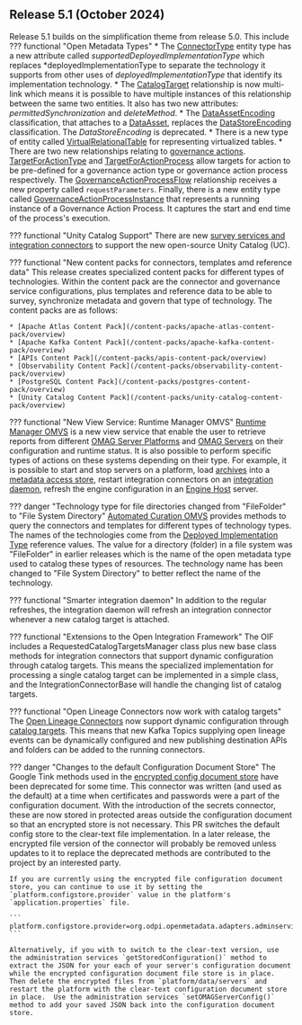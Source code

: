 <!-- SPDX-License-Identifier: CC-BY-4.0 -->
<!-- Copyright Contributors to the Egeria project. -->

## Release 5.1 (October 2024)

Release 5.1 builds on the simplification theme from release 5.0.  This include 
??? functional "Open Metadata Types"
    * The [ConnectorType](/types/2/0201-Connectors-and-Connections) entity type has a new attribute called *supportedDeployedImplementationType* which replaces *deployedImplementationType to separate the technology it supports from other uses of *deployedImplementationType* that identify its implementation technology.
    * The [CatalogTarget](/types/4/0464-Dynamic-Integration-Groups) relationship is now multi-link which means it is possible to have multiple instances of this relationship between the same two entities.  It also has two new attributes: *permittedSynchronization* and *deleteMethod*.
    * The [DataAssetEncoding](/types/2/0210-Data-Stores) classification, that attaches to a [DataAsset](/types/0/0010-Base-Model), replaces the [DataStoreEncoding](/types/2/0210-Data-Stores) classification.  The *DataStoreEncoding* is deprecated.
    * There is a new type of entity called [VirtualRelationalTable](/types/2/0235-Information-View) for representing virtualized tables.
    * There are two new relationships relating to [governance actions](/concepts/governance-action).  [TargetForActionType](/types/4/0462-Governance-Action-Processes) and [TargetForActionProcess](/types/4/0462-Governance-Action-Processes) allow targets for action to be pre-defined for a governance action type or governance action process respectively.  The [GovernanceActionProcessFlow](/types/4/0462-Governance-Action-Processes) relationship receives a new property called `requestParameters`.  Finally, there is a new entity type called [GovernanceActionProcessInstance](/types/4/0462-Governance-Action-Processes) that represents a running instance of a Governance Action Process.  It captures the start and end time of the process's execution.

??? functional "Unity Catalog Support"
    There are new [survey services and integration connectors](/connectors/unity-catalog) to support the new open-source Unity Catalog (UC).

??? functional "New content packs for connectors, templates amd reference data"
    This release creates specialized content packs for different types of technologies.  Within the content pack are the connector and governance service configurations, plus templates and reference data to be able to survey, synchronize metadata and govern that type of technology.  The content packs are as follows:

    * [Apache Atlas Content Pack](/content-packs/apache-atlas-content-pack/overview)
    * [Apache Kafka Content Pack](/content-packs/apache-kafka-content-pack/overview)
    * [APIs Content Pack](/content-packs/apis-content-pack/overview)
    * [Observability Content Pack](/content-packs/observability-content-pack/overview)
    * [PostgreSQL Content Pack](/content-packs/postgres-content-pack/overview)
    * [Unity Catalog Content Pack](/content-packs/unity-catalog-content-pack/overview)

??? functional "New View Service: Runtime Manager OMVS"
    [Runtime Manager OMVS](/services/omvs/runtime-manager/overview) is a new view service that enable the user to retrieve reports from different [OMAG Server Platforms](/concepts/omag-server-platform) and [OMAG Servers](/concepts/omag-server) on their configuration and runtime status.  It is also possible to perform specific types of actions on these systems depending on their type.  For example, it is possible to start and stop servers on a platform, load [archives](/concepts/open-metadata-archive) into a [metadata access store](/concepts/metadata-access-store), restart integration connectors on an [integration daemon](/concepts/integration-daemon), refresh the engine configuration in an [Engine Host](/concepts/engine-host) server.

??? danger "Technology type for file directories changed from "FileFolder" to "File System Directory"
    [Automated Curation OMVS](/services/omvs/automated-curation/overview) provides methods to query the connectors and templates for different types of technology types.  The names of the technologies come from the [Deployed Implementation Type](/concepts/deployed-implementation-type) reference values.  The value for a directory (folder) in a file system was "FileFolder" in earlier releases which is the name of the open metadata type used to catalog these types of resources.  The technology name has been changed to "File System Directory" to better reflect the name of the technology.

??? functional "Smarter integration daemon"
    In addition to the regular refreshes, the integration daemon will refresh an integration connector whenever a new catalog target is attached.

??? functional "Extensions to the Open Integration Framework"
    The OIF includes a RequestedCatalogTargetsManager class plus new base class methods for integration connectors that support dynamic configuration through catalog targets.  This means the specialized implementation for processing a single catalog target can be implemented in a simple class, and the IntegrationConnectorBase will handle the changing list of catalog targets.

??? functional "Open Lineage Connectors now work with catalog targets"
    The [Open Lineage Connectors](/connectors/#open-lineage-events) now support dynamic configuration through [catalog targets](/concepts/catalog-target).  This means that new Kafka Topics supplying open lineage events can be dynamically configured and new publishing destination APIs and folders can be added to the running connectors.

??? danger "Changes to the default Configuration Document Store"
    The Google Tink methods used in the [encrypted config document store](https://github.com/odpi/egeria/tree/main/open-metadata-implementation/adapters/open-connectors/configuration-store-connectors/configuration-encrypted-file-store-connector) have been deprecated for some time. This connector was written (and used as the default) at a time when certificates and passwords were a part of the configuration document. With the introduction of the secrets connector, these are now stored in protected areas outside the configuration document so that an encrypted store is not necessary. This PR switches the default config store to the clear-text file implementation. In a later release, the encrypted file version of the connector will probably be removed unless updates to it to replace the deprecated methods are contributed to the project by an interested party.

    If you are currently using the encrypted file configuration document store, you can continue to use it by setting the `platform.configstore.provider` value in the platform's `application.properties` file.

    ```
    platform.configstore.provider=org.odpi.openmetadata.adapters.adminservices.configurationstore.encryptedfile.EncryptedFileBasedServerConfigStoreProvider
    ```

    Alternatively, if you with to switch to the clear-text version, use the administration services `getStoredConfiguration()` method to extract the JSON for your each of your server's configuration document while the encrypted configuration document file store is in place.  Then delete the encrypted files from `platform/data/servers` and restart the platform with the clear-text configuration document store in place.  Use the administration services `setOMAGServerConfig()` method to add your saved JSON back into the configuration document store.

    



